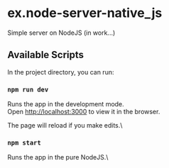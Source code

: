 # ex.node-server-native_js
Simple server on NodeJS (in work...)


## Available Scripts

In the project directory, you can run:

### `npm run dev`

Runs the app in the development mode.\
Open [http://localhost:3000](http://localhost:3000) to view it in the browser.

The page will reload if you make edits.\


### `npm start`

Runs the app in the pure NodeJS.\
